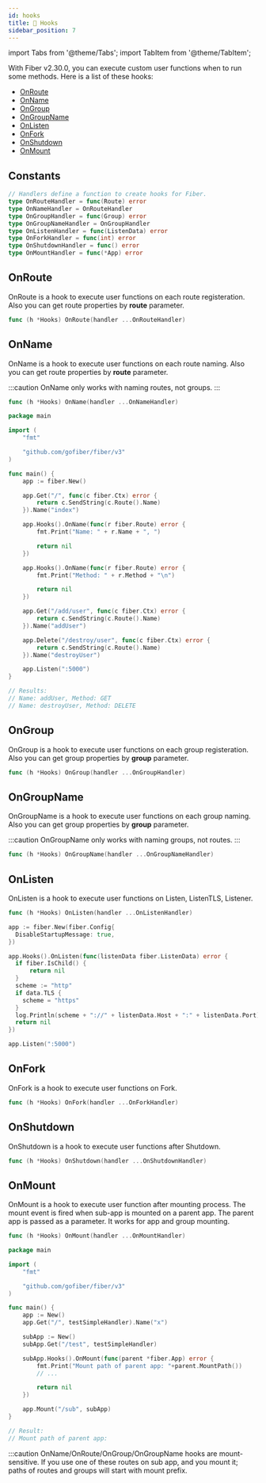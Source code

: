 ```yaml
---
id: hooks
title: 🎣 Hooks
sidebar_position: 7
---
```


import Tabs from '@theme/Tabs';
import TabItem from '@theme/TabItem';

With Fiber v2.30.0, you can execute custom user functions when to run some methods. Here is a list of these hooks:

- [OnRoute](#onroute)
- [OnName](#onname)
- [OnGroup](#ongroup)
- [OnGroupName](#ongroupname)
- [OnListen](#onlisten)
- [OnFork](#onfork)
- [OnShutdown](#onshutdown)
- [OnMount](#onmount)

## Constants

```go
// Handlers define a function to create hooks for Fiber.
type OnRouteHandler = func(Route) error
type OnNameHandler = OnRouteHandler
type OnGroupHandler = func(Group) error
type OnGroupNameHandler = OnGroupHandler
type OnListenHandler = func(ListenData) error
type OnForkHandler = func(int) error
type OnShutdownHandler = func() error
type OnMountHandler = func(*App) error
```

## OnRoute

OnRoute is a hook to execute user functions on each route registeration. Also you can get route properties by **route** parameter.

```go title="Signature"
func (h *Hooks) OnRoute(handler ...OnRouteHandler)
```

## OnName

OnName is a hook to execute user functions on each route naming. Also you can get route properties by **route** parameter.

:::caution
OnName only works with naming routes, not groups.
:::

```go title="Signature"
func (h *Hooks) OnName(handler ...OnNameHandler)
```

<Tabs>
<TabItem value="onname-example" label="OnName Example">

```go
package main

import (
    "fmt"

    "github.com/gofiber/fiber/v3"
)

func main() {
    app := fiber.New()

    app.Get("/", func(c fiber.Ctx) error {
        return c.SendString(c.Route().Name)
    }).Name("index")

    app.Hooks().OnName(func(r fiber.Route) error {
        fmt.Print("Name: " + r.Name + ", ")

        return nil
    })

    app.Hooks().OnName(func(r fiber.Route) error {
        fmt.Print("Method: " + r.Method + "\n")

        return nil
    })

    app.Get("/add/user", func(c fiber.Ctx) error {
        return c.SendString(c.Route().Name)
    }).Name("addUser")

    app.Delete("/destroy/user", func(c fiber.Ctx) error {
        return c.SendString(c.Route().Name)
    }).Name("destroyUser")

    app.Listen(":5000")
}

// Results:
// Name: addUser, Method: GET
// Name: destroyUser, Method: DELETE
```

</TabItem>
</Tabs>

## OnGroup

OnGroup is a hook to execute user functions on each group registeration. Also you can get group properties by **group** parameter.

```go title="Signature"
func (h *Hooks) OnGroup(handler ...OnGroupHandler)
```

## OnGroupName

OnGroupName is a hook to execute user functions on each group naming. Also you can get group properties by **group** parameter.

:::caution
OnGroupName only works with naming groups, not routes.
:::

```go title="Signature"
func (h *Hooks) OnGroupName(handler ...OnGroupNameHandler)
```

## OnListen

OnListen is a hook to execute user functions on Listen, ListenTLS, Listener.

```go title="Signature"
func (h *Hooks) OnListen(handler ...OnListenHandler)
```

<Tabs>
<TabItem value="onlisten-example" label="OnListen Example">

```go
app := fiber.New(fiber.Config{
  DisableStartupMessage: true,
})

app.Hooks().OnListen(func(listenData fiber.ListenData) error {
  if fiber.IsChild() {
      return nil
  }
  scheme := "http"
  if data.TLS {
    scheme = "https"
  }
  log.Println(scheme + "://" + listenData.Host + ":" + listenData.Port)
  return nil
})

app.Listen(":5000")
```

</TabItem>
</Tabs>

## OnFork

OnFork is a hook to execute user functions on Fork.

```go title="Signature"
func (h *Hooks) OnFork(handler ...OnForkHandler)
```

## OnShutdown

OnShutdown is a hook to execute user functions after Shutdown.

```go title="Signature"
func (h *Hooks) OnShutdown(handler ...OnShutdownHandler)
```

## OnMount

OnMount is a hook to execute user function after mounting process. The mount event is fired when sub-app is mounted on a parent app. The parent app is passed as a parameter. It works for app and group mounting.

```go title="Signature"
func (h *Hooks) OnMount(handler ...OnMountHandler) 
```

<Tabs>
<TabItem value="onmount-example" label="OnMount Example">

```go
package main

import (
    "fmt"

    "github.com/gofiber/fiber/v3"
)

func main() {
    app := New()
    app.Get("/", testSimpleHandler).Name("x")

    subApp := New()
    subApp.Get("/test", testSimpleHandler)

    subApp.Hooks().OnMount(func(parent *fiber.App) error {
        fmt.Print("Mount path of parent app: "+parent.MountPath())
        // ...

        return nil
    })

    app.Mount("/sub", subApp)
}

// Result:
// Mount path of parent app: 
```

</TabItem>
</Tabs>

:::caution
OnName/OnRoute/OnGroup/OnGroupName hooks are mount-sensitive. If you use one of these routes on sub app, and you mount it; paths of routes and groups will start with mount prefix.
